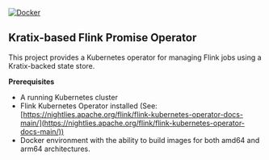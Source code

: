 [![Docker](https://github.com/opencredo/promise-flink/actions/workflows/docker-publish.yml/badge.svg?branch=main)](https://github.com/opencredo/promise-flink/actions/workflows/docker-publish.yml)
## Kratix-based Flink Promise Operator 

This project provides a Kubernetes operator for managing Flink jobs using a Kratix-backed state store. 

**Prerequisites**

* A running Kubernetes cluster
* Flink Kubernetes Operator installed (See: [https://nightlies.apache.org/flink/flink-kubernetes-operator-docs-main/](https://nightlies.apache.org/flink/flink-kubernetes-operator-docs-main/))
* Docker environment with the ability to build images for both amd64 and arm64 architectures.
